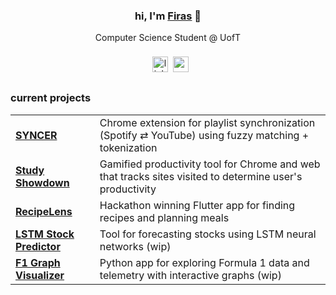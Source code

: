 <div align="center">
  <h3>hi, I'm <a href="https://firasaj.dev" target="_blank">Firas</a> 👋</h3>
  <p>Computer Science Student @ UofT</p>
</div>
<div align="center">
  <a href="https://www.linkedin.com/in/firas-adnan-jalil/" target="_blank"><img src="https://img.shields.io/static/v1?message=LinkedIn&logo=linkedin&label=&color=0077B5&logoColor=white&labelColor=&style=for-the-badge" height="25" alt="linkedin logo" style="display:inline-block;vertical-align:middle;margin:8;padding:0;border-radius:0;" /></a><a href="https://drive.google.com/file/d/1Ie4tIWTJHXr2f7wrUM9xAJFSPQGX5uk7/view?usp=sharing" target="_blank"><img src="https://img.shields.io/static/v1?message=Resume&logo=google-drive&label=&color=34A853&logoColor=white&labelColor=&style=for-the-badge" height="25" alt="resume logo" style="display:inline-block;vertical-align:middle;margin:0;padding:0;border-radius:0;" /></a>
</div>

### current projects

<table align="center">
  <tr>
    <td><a href="https://getsyncer.tech"><b>SYNCER</b></a></td>
    <td>Chrome extension for playlist synchronization (Spotify ⇄ YouTube) using fuzzy matching + tokenization</td>
  </tr>
  <tr>
    <td><a href="https://github.com/WaterBoi06/HT6-Study-Showdown-"><b>Study Showdown</b></a></td>
    <td>Gamified productivity tool for Chrome and web that tracks sites visited to determine user's productivity</td>
  </tr>
  <tr>
    <td><a href="https://github.com/cy1der/ignitionv4"><b>RecipeLens</b></a></td>
    <td>Hackathon winning Flutter app for finding recipes and planning meals</td>
  </tr>
  <tr>
    <td><a href="https://colab.research.google.com/drive/1y50I3hDfcc55mXrFq70Ukbm15e1gLC-V"><b>LSTM Stock Predictor</b></a></td>
    <td>Tool for forecasting stocks using LSTM neural networks (wip)</td>
  </tr>
  <tr>
    <td><a href="https://github.com/xv786vx/csc111-project2"><b>F1 Graph Visualizer</b></a></td>
    <td>Python app for exploring Formula 1 data and telemetry with interactive graphs (wip)</td>
  </tr>
</table>
